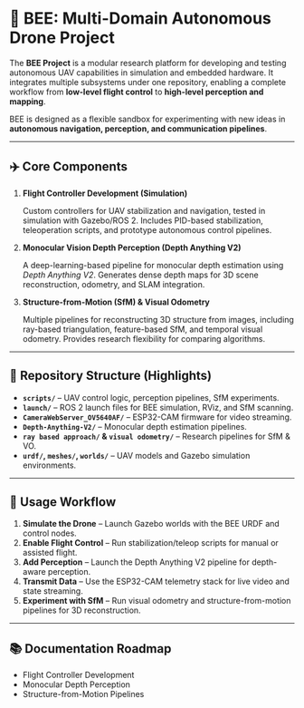 # 🐝 BEE: Multi-Domain Autonomous Drone Project

The **BEE Project** is a modular research platform for developing and testing autonomous UAV capabilities in simulation and embedded hardware. It integrates multiple subsystems under one repository, enabling a complete workflow from **low-level flight control** to **high-level perception and mapping**.

BEE is designed as a flexible sandbox for experimenting with new ideas in **autonomous navigation, perception, and communication pipelines**.

---

## ✈️ Core Components

1. **Flight Controller Development (Simulation)**
    
    Custom controllers for UAV stabilization and navigation, tested in simulation with Gazebo/ROS 2. Includes PID-based stabilization, teleoperation scripts, and prototype autonomous control pipelines.
    
2. **Monocular Vision Depth Perception (Depth Anything V2)**
    
    A deep-learning-based pipeline for monocular depth estimation using *Depth Anything V2*. Generates dense depth maps for 3D scene reconstruction, odometry, and SLAM integration.
      
3. **Structure-from-Motion (SfM) & Visual Odometry**
    
    Multiple pipelines for reconstructing 3D structure from images, including ray-based triangulation, feature-based SfM, and temporal visual odometry. Provides research flexibility for comparing algorithms.
    
---

## 📂 Repository Structure (Highlights)

- **`scripts/`** – UAV control logic, perception pipelines, SfM experiments.
- **`launch/`** – ROS 2 launch files for BEE simulation, RViz, and SfM scanning.
- **`CameraWebServer_OV5640AF/`** – ESP32-CAM firmware for video streaming.
- **`Depth-Anything-V2/`** – Monocular depth estimation pipelines.
- **`ray based approach/` & `visual odometry/`** – Research pipelines for SfM & VO.
- **`urdf/`, `meshes/`, `worlds/`** – UAV models and Gazebo simulation environments.

---

## 🚀 Usage Workflow

1. **Simulate the Drone** – Launch Gazebo worlds with the BEE URDF and control nodes.
2. **Enable Flight Control** – Run stabilization/teleop scripts for manual or assisted flight.
3. **Add Perception** – Launch the Depth Anything V2 pipeline for depth-aware perception.
4. **Transmit Data** – Use the ESP32-CAM telemetry stack for live video and state streaming.
5. **Experiment with SfM** – Run visual odometry and structure-from-motion pipelines for 3D reconstruction.

---

## 📚 Documentation Roadmap

- Flight Controller Development
- Monocular Depth Perception
- Structure-from-Motion Pipelines
